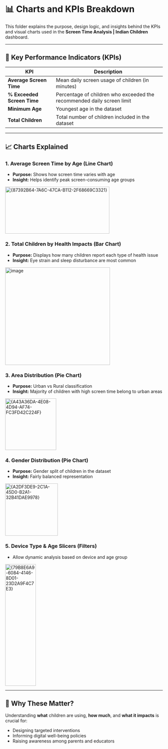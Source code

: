 # 📊 Charts and KPIs Breakdown

This folder explains the purpose, design logic, and insights behind the KPIs and visual charts used in the **Screen Time Analysis | Indian Children** dashboard.

---

## 📌 Key Performance Indicators (KPIs)

| KPI                        | Description                                                                 |
|----------------------------|-----------------------------------------------------------------------------|
| **Average Screen Time**    | Mean daily screen usage of children (in minutes)                            |
| **% Exceeded Screen Time** | Percentage of children who exceeded the recommended daily screen limit      |
| **Minimum Age**            | Youngest age in the dataset                                                 |
| **Total Children**         | Total number of children included in the dataset                            |

---

## 📈 Charts Explained

### 1. **Average Screen Time by Age (Line Chart)**
- **Purpose:** Shows how screen time varies with age
- **Insight:** Helps identify peak screen-consuming age groups
<img width="333" height="150" alt="{87392B64-7A6C-47CA-B112-2F68669C3321}" src="https://github.com/user-attachments/assets/99c5a8c5-2b8e-49d3-8c25-e7be7d4859da" />

### 2. **Total Children by Health Impacts (Bar Chart)**
- **Purpose:** Displays how many children report each type of health issue
- **Insight:** Eye strain and sleep disturbance are most common
<img width="335" height="312" alt="image" src="https://github.com/user-attachments/assets/04d495d3-9937-4ed3-9d80-75d2d4ad7499" />


### 3. **Area Distribution (Pie Chart)**
- **Purpose:** Urban vs Rural classification
- **Insight:** Majority of children with high screen time belong to urban areas
<img width="163" height="165" alt="{A43A36DA-4E08-4D94-AF74-FC3FD42C224F}" src="https://github.com/user-attachments/assets/523e4a07-00f6-41aa-affe-d53b895c6689" />


### 4. **Gender Distribution (Pie Chart)**
- **Purpose:** Gender split of children in the dataset
- **Insight:** Fairly balanced representation
<img width="168" height="167" alt="{A2DF3DE9-2C1A-45D0-B2A1-32B41DAE9978}" src="https://github.com/user-attachments/assets/2874240c-7444-41e8-b33d-dfee4653577d" />


### 5. **Device Type & Age Slicers (Filters)**
- Allow dynamic analysis based on device and age group
<img width="98" height="389" alt="{79B8E6A9-6084-4146-8D01-23D2A9F4C7E3}" src="https://github.com/user-attachments/assets/d83662b8-e859-4a38-ba0f-4dba4f5e2cb3" />

---

## 📌 Why These Matter?

Understanding **what** children are using, **how much**, and **what it impacts** is crucial for:
- Designing targeted interventions
- Informing digital well-being policies
- Raising awareness among parents and educators

